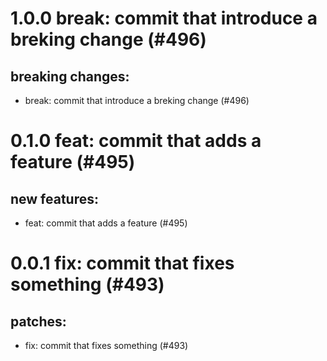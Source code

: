# 1.0.0 break: commit that introduce a breking change (#496)

## breaking changes:
* break: commit that introduce a breking change (#496)

# 0.1.0 feat: commit that adds a feature (#495)

## new features:
* feat: commit that adds a feature (#495)

# 0.0.1 fix: commit that fixes something (#493)

## patches:
* fix: commit that fixes something (#493)

